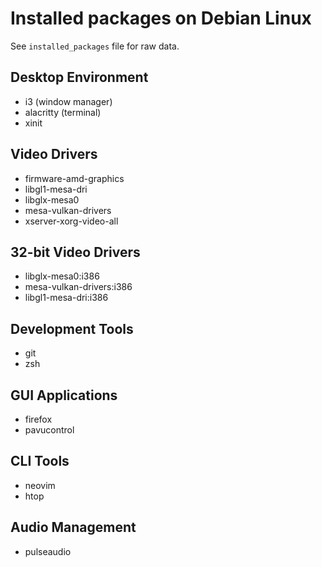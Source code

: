# Installed packages on Debian Linux

See `installed_packages` file for raw data.

## Desktop Environment

- i3 (window manager)
- alacritty (terminal)
- xinit

## Video Drivers

- firmware-amd-graphics
- libgl1-mesa-dri
- libglx-mesa0
- mesa-vulkan-drivers
- xserver-xorg-video-all

## 32-bit Video Drivers

- libglx-mesa0:i386
- mesa-vulkan-drivers:i386
- libgl1-mesa-dri:i386

## Development Tools

- git
- zsh

## GUI Applications

- firefox
- pavucontrol

## CLI Tools

- neovim
- htop

## Audio Management

- pulseaudio
